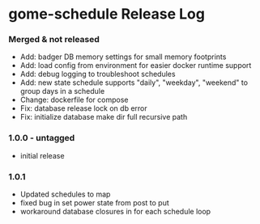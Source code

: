# gome-schedule Release Log

### Merged & not released
- Add: badger DB memory settings for small memory footprints
- Add: load config from environment for easier docker runtime support
- Add: debug logging to troubleshoot schedules
- Add: new state schedule supports "daily", "weekday", "weekend" to group days in a schedule
- Change: dockerfile for compose
- Fix: database release lock on db error
- Fix: initialize database make dir full recursive path

### 1.0.0 - untagged
* initial release

### 1.0.1
* Updated schedules to map
* fixed bug in set power state from post to put
* workaround database closures in for each schedule loop
